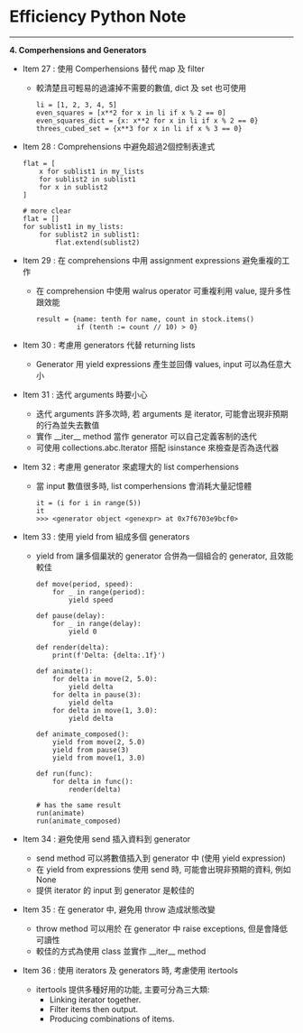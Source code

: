 # Efficiency Python Note
<hr>

**4. Comperhensions and Generators**
- Item 27 : 使用 Comperhensions 替代 map 及 filter
  * 較清楚且可輕易的過濾掉不需要的數值, dict 及 set 也可使用
    ```
    li = [1, 2, 3, 4, 5]
    even_squares = [x**2 for x in li if x % 2 == 0]
    even_squares_dict = {x: x**2 for x in li if x % 2 == 0}
    threes_cubed_set = {x**3 for x in li if x % 3 == 0}
    ```

- Item 28 : Comprehensions 中避免超過2個控制表達式
    ```
    flat = [
        x for sublist1 in my_lists
        for sublist2 in sublist1
        for x in sublist2
    ]

    # more clear
    flat = []
    for sublist1 in my_lists:
        for sublist2 in sublist1:
            flat.extend(sublist2)
    ```
- Item 29 : 在 comprehensions 中用 assignment expressions 避免重複的工作
  * 在 comprehension 中使用 walrus operator 可重複利用 value, 提升多性跟效能
    ```
    result = {name: tenth for name, count in stock.items() 
              if (tenth := count // 10) > 0}
    ``` 
- Item 30 : 考慮用 generators 代替 returning lists
  * Generator 用 yield expressions 產生並回傳 values, input 可以為任意大小 
- Item 31 : 迭代 arguments 時要小心
  * 迭代 arguments 許多次時, 若 arguments 是 iterator, 可能會出現非預期的行為並失去數值
  * 實作 \_\_iter\_\_ method 當作 generator 可以自己定義客制的迭代
  * 可使用 collections.abc.Iterator 搭配 isinstance 來檢查是否為迭代器
- Item 32 : 考慮用 generator 來處理大的 list comperhensions
  * 當 input 數值很多時, list comperhensions 會消耗大量記憶體
    ```
    it = (i for i in range(5))
    it
    >>> <generator object <genexpr> at 0x7f6703e9bcf0>    
    ```
- Item 33 : 使用 yield from 組成多個 generators
  * yield from 讓多個巢狀的 generator 合併為一個組合的 generator, 且效能較佳
    ```
    def move(period, speed):
        for _ in range(period):
            yield speed

    def pause(delay):
        for _ in range(delay):
            yield 0

    def render(delta):
        print(f'Delta: {delta:.1f}')

    def animate():
        for delta in move(2, 5.0):
            yield delta
        for delta in pause(3):
            yield delta
        for delta in move(1, 3.0):
            yield delta

    def animate_composed():
        yield from move(2, 5.0)
        yield from pause(3)
        yield from move(1, 3.0)

    def run(func):
        for delta in func():
            render(delta)

    # has the same result
    run(animate)
    run(animate_composed)
    ```
- Item 34 : 避免使用 send 插入資料到 generator
  * send method 可以將數值插入到 generator 中 (使用 yield expression)
  * 在 yield from expressions 使用 send 時, 可能會出現非預期的資料, 例如 None
  * 提供 iterator 的 input 到 generator 是較佳的
- Item 35 : 在 generator 中, 避免用 throw 造成狀態改變
    * throw method 可以用於 在 generator 中 raise exceptions, 但是會降低可讀性
    * 較佳的方式為使用 class 並實作 \_\_iter\_\_ method
- Item 36 : 使用 iterators 及 generators 時, 考慮使用 itertools
    * itertools 提供多種好用的功能, 主要可分為三大類:
      * Linking iterator together.
      * Filter items then output.
      * Producing combinations of items.
